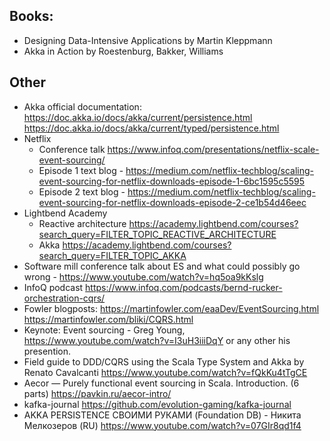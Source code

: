 ## Books: 

- Designing Data-Intensive Applications by Martin Kleppmann
- Akka in Action by Roestenburg, Bakker, Williams

## Other

- Akka official documentation: https://doc.akka.io/docs/akka/current/persistence.html https://doc.akka.io/docs/akka/current/typed/persistence.html
- Netflix
  - Conference talk https://www.infoq.com/presentations/netflix-scale-event-sourcing/
  - Episode 1 text blog - https://medium.com/netflix-techblog/scaling-event-sourcing-for-netflix-downloads-episode-1-6bc1595c5595
  - Episode 2 text blog - https://medium.com/netflix-techblog/scaling-event-sourcing-for-netflix-downloads-episode-2-ce1b54d46eec
- Lightbend Academy 
  - Reactive architecture https://academy.lightbend.com/courses?search_query=FILTER_TOPIC_REACTIVE_ARCHITECTURE
  - Akka https://academy.lightbend.com/courses?search_query=FILTER_TOPIC_AKKA
- Software mill conference talk about ES and what could possibly go wrong - https://www.youtube.com/watch?v=hq5oa9kKslg
- InfoQ podcast https://www.infoq.com/podcasts/bernd-rucker-orchestration-cqrs/
- Fowler blogposts: https://martinfowler.com/eaaDev/EventSourcing.html https://martinfowler.com/bliki/CQRS.html
- Keynote: Event sourcing - Greg Young, https://www.youtube.com/watch?v=I3uH3iiiDqY or any other his presention.
- Field guide to DDD/CQRS using the Scala Type System and Akka by Renato Cavalcanti https://www.youtube.com/watch?v=fQkKu4tTgCE  
- Aecor — Purely functional event sourcing in Scala. Introduction. (6 parts) https://pavkin.ru/aecor-intro/
- kafka-journal https://github.com/evolution-gaming/kafka-journal
- AKKA PERSISTENCE СВОИМИ РУКАМИ (Foundation DB) - Никита Мелкозеров (RU) https://www.youtube.com/watch?v=07GIr8qd1f4
